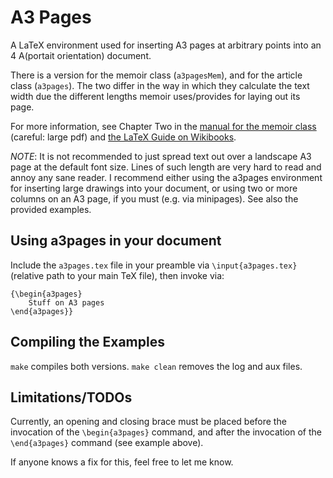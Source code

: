 A3 Pages
========

A LaTeX environment used for inserting A3  pages at arbitrary points into an 4
A(portait orientation) document.

There is  a version for the  memoir class (`a3pagesMem`), and  for the article
class (`a3pages`). The two differ in the  way in which they calculate the text
width due the different lengths memoir uses/provides for laying out its page. 

For more information, see Chapter Two in the 
[manual for the memoir class](http://mirrors.ctan.org/macros/latex/contrib/memoir/memman.pdf)
(careful: large pdf)
and [the LaTeX Guide on Wikibooks](https://en.wikibooks.org/wiki/LaTeX/Page_Layout).

*NOTE*: It is not recommended to just spread text out over a landscape A3 page
at the default font size. Lines of such length are very hard to read and annoy
any  sane  reader. I  recommend  either  using  the  a3pages  environment  for
inserting large drawings  into your document, or using two  or more columns on
an A3 page, if you must (e.g. via minipages). See also the provided examples.


Using a3pages in your document
------------------------------

Include  the `a3pages.tex`  file  in your  preamble via  `\input{a3pages.tex}`
(relative path to your main TeX file), then invoke via:

```
{\begin{a3pages}
    Stuff on A3 pages
\end{a3pages}}
```

Compiling the Examples
----------------------

`make` compiles both versions. `make clean` removes the log and aux files.


Limitations/TODOs
-----------------

Currently,  an   opening  and  closing   brace  must  be  placed   before  the
invocation of the  `\begin{a3pages}` command, and after the  invocation of the
`\end{a3pages}` command (see example above).

If anyone knows a fix for this, feel free to let me know.
